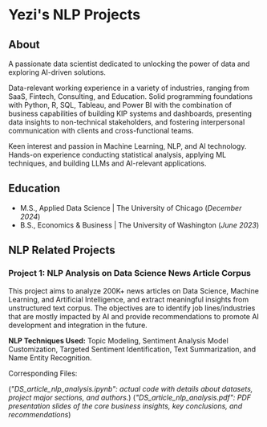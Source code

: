 # Yezi's NLP Projects

## About
A passionate data scientist dedicated to unlocking the power of data and exploring AI-driven solutions. 

Data-relevant working experience in a variety of industries, ranging from SaaS, Fintech, Consulting, and Education. Solid programming foundations with Python, R, SQL, Tableau, and Power BI with the combination of business capabilities of building KIP systems and dashboards, presenting data insights to non-technical stakeholders, and fostering interpersonal communication with clients and cross-functional teams.

Keen interest and passion in Machine Learning, NLP, and AI technology. Hands-on experience conducting statistical analysis, applying ML techniques, and building LLMs and AI-relevant applications.

## Education							       		
- M.S., Applied Data Science	| The University of Chicago (_December 2024_)	 			        		
- B.S., Economics & Business | The University of Washington (_June 2023_)

## NLP Related Projects
### Project 1: NLP Analysis on Data Science News Article Corpus
This project aims to analyze 200K+ news articles on Data Science, Machine Learning, and Artificial Intelligence, and extract meaningful insights from unstructured text corpus. The objectives are to identify job lines/industries that are mostly impacted by AI and provide recommendations to promote AI development and integration in the future. 

**NLP Techniques Used:**  Topic Modeling, Sentiment Analysis Model Customization, Targeted Sentiment Identification, Text Summarization, and Name Entity Recognition.

Corresponding Files:

(_"DS_article_nlp_analysis.ipynb": actual code with details about datasets, project major sections, and authors._)
(_"DS_article_nlp_analysis.pdf": PDF presentation slides of the core business insights, key conclusions, and recommendations_)
